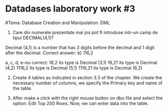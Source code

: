 # Datadases laboratory work #3

#Tema: Database Creation and Manipulation. DML

1.	Care din numerele prezentate mai jos pot fi introduse intr-un camp de tipul DECIMAL(4,1)?

Decimal (4,1) is a number that has 3 digits before the decimal and 1 digit after the decimal.
Correct answer: b) 116,2

a, c, d, e-nu correct:
16,2 its type is Decimal (3,1)
16,21 its type is Decimal (4,2)
1116,2 its type is Decimal (5,1)
1116,21 its type is Decimal (6,2)

2.	Create 4 tables as indicated in section 3.3 of the chapter. We create the necessary number of columns, we specify the Primary key and name of the table. 

3.	After make a click with the right mouse button on dbo file and select the option: Edit Top 200 Rows. Now, we can enter data into the table. 
